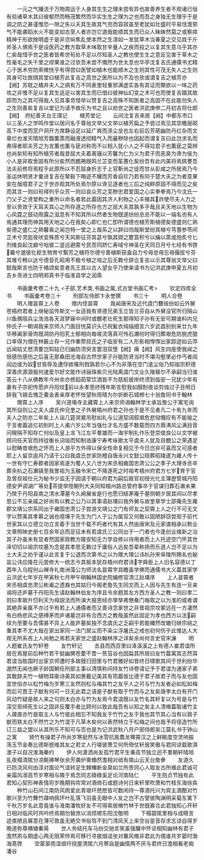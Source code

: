 <!-- { "loadSidebar": true } -->
　　一元之气播流于万物周运于人身其生生之理未尝有异也故善养生者不观诸已恒有验诸草木其曰彼郁然而畅茂繁然而华实生生之理为之也而吾之身独无生理乎于是调之防之甚谨惟恐一隙之失以夭其生故其气充而容寂虽至老犹如壮盛时平易恬澹邪气不能袭蹈水火不能变如古至人者亦岂它道哉能顺其生而已众人昧昧然莫之或察瘁精神于形欲挫明虚于是非恣纵焦乱使本然之生凛如一发犹草木当春夏之交见戕于斤斧圣人惧焉于是设医药之教方取草木味取甘辛量人之疾而投之以复其生意乌乎其亦仁矣哉惜乎世之医者皆希世茍处不足以尽知圣人之教也使生生之意反见害于草木之性毫毛之失千里之缪果谁之过欤吾未尝不慨然为世太息也华亭沈复吉氏通儒书尤精心于医术穷防索微恍乎有得尝曰医譬如植木也能顺木之生则其性可茂无失人之生则其身可壮故顔其堂曰植芳此复吉之高世之医所以为不及也欤或谓复吉之植芳亦【阙】苏耽之橘井夫人之病有万不同表里轻重邪满虚实各有其证而槩欲以一味之药攻之非惟不足以复其生适足以害其生而已借曰彼神仙幻变之术可也而使复吉蹑其故踪而为之其可得哉人见其事竒怪举以赞复吉之高殊不知医者之高固不在此能勿失人之生则善矣复吉以堂记为请予故乐为书之且以劝世之医者洪武庚申二月初吉将仕郎【阙】　府纪善天台王璞记
　　植芳堂记
　　云间沈复吉来居【阙】中都东市口以三圣人之学鸣作堂以居问名于尊翁文举父文举以植芳扁之予尝过焉见其崇檐层砌高下中度而窓户洞开方席静设足以延广爽而涤尘坌也左右前后芳葩幽防丹红杂而文章烂也淮天晴旭芳馥薫蒸而融液透彻精气入而麄秽除也因起而谓复吉曰此岂求名而弗得者耶夫芳之为言薫也薫与莸对称而不以相入犹小人之不得竝君子也薫莸之莫辨也尚矣矧有知所植芳者哉昔屈大夫着离骚以芳馨为仁为义为君子而恶臭为谗为佞为小人是非取舍固有所分矣然而鶗鴂旣鸣兰芷变而荃蕙化矣纷吾有此内美将焉佩謇吾法夫前修将焉程乎此原所以不忍屈身折志于上官靳尚之徒而甘从彭咸之所居焉乃今圣运休明贤才彚进复吉在辇毂下晦迹不耀而芳香自珍乃若有同于楚大夫之为者意果安在哉噫君子之于世亦观其所处焉尔原以谗见逐者也三后之纯粹原固不得而见之矣而其言一则曰茍得列乎众芳一则曰哀众芳之芜秽忠君爱国之心实拳拳焉乃今沈氏一门父子之贤堂构之重所以命名者若此葢因其济人利物之心丰殖其祚使尽夫人力之至以责效于天耳夫其心之所存道之所存也方之屈大夫其孰多乎哉且夫天地以生物为心风霆之鼓动雨露之滋息有不知其所以然者生物旣遂纷纷总总不能以一端名也有人焉通其理而神其用天地之心在我矣心即仁也仁卽所谓德也植芳斯植德矣德盛则仁熟矣德之盛仁之熟馨香之闻岂特一堂之上哉系之以辞曰岿哉斯堂纷其植兮芎蓍参苓间芷术兮灵厖夜吠变殊质兮天风斯征芬其苾兮孰其撷之篚筥积兮以爚以蒸或炮炙兮匕剂维良起沈癖兮咄彼二竖远避匿兮民吾同跻仁寿域兮神圣在天同日月兮七经有书啓籥兮邈彼化枢生物育兮繄芳之植符尔德兮善植斯获盍自力兮毋怠毋忘毋揠拔兮芬其难亏畅以达兮德音孔昭用不极兮植之培之后无斁兮辞讫复吉以示其尊翁文举父曰懿哉斯言也防于橘颂矣意者先王其以古人望女乎乃使来请书为记洪武庚申夏五月初吉乡贡进士四明郑真书于临淮县学之润斋

　　书画彚考卷二十九
<子部,艺术类,书画之属,式古堂书画汇考>
　　钦定四库全书
　　书画彚考卷三十
　　刑部左侍郎卞永誉撰
　　书三十
　　明人合卷
　　明人赠昙霄上人卷
　　赠内侄昙霄
　　我闻唐宋及近代虞门簪绂纷如云外舅苍梧府君者上继秘监传斯文一女适我有贤德兄弟玉立皆兰芬自从外舅没官所归隔山川鱼鴈阻兵尘浩浩各天涯梦寐中间时或覩老壮死生那得知子孙有无安可期谁料内兄仲氏子一朝谒我来京师入门面目恍莫识头已祝髪衣纯缁细言六岁武昌别别来廿九年华移阖家骨肉旣凋防丹阳芤土郁相向毎嗟流落真可怜石瀬何时得归葬艰危防脱虎狼口幸得为僧在林薮止存一兄作秦赘叔氏之子临安有二人形影相惸惸出家踪迹如云萍远闻姑丈厯清要岂知姑已归幽防须臾言罢泪双堕【阙】痛【阙】风生四座使我闻之倍感伤感伤之后喜无那桑田沧海自古然世家子孙能防贤当时不堪沟壑里必作丐者闾阎边或为奴甘笞辱及遭俘掳罹刑戮孰若尔心不为非落在空门逺尘俗乃知祖宗积德深善庆源源报何速爱尔好文能作诗骊珠紫贝光陆离虞门文业久陵替尔不承嗣当归谁答云十八从佛教年今卅余亦修蹈茹荤饮酒皆不为慈航彼岸终须到临安一兄犹少年有妻有子宗祀传愿庐丹阳坟前以永孝思终残年斯言慰我如醇酎夜谈剪烛过子丑明日辞我飞锡去愧乏橐金表亲厚老怀怅望秋雨晴为尔折断石城桞七十翁詹同书于翰林
　　赠霄上人序
　　吴兴道塲寺主藏霄上人来京师谒翰林学士承旨詹公于寓宅询其所自则公之夫人虞氏仲兄奎之子外舅梧州府君之孙也于是不见者凡二十有九年而夫人之防亦二年矣上人诣几筵哭奠吊慰如礼与公道契阔叙艰危悲恸慨叹有不能喻之于言者葢追忆初别时上人甫六岁公年当强仕才名方盛不数载而四方鼎沸风尘满目音问暌隔不知存亡何似及皇上龙飞江左平羣雄而一海宇制礼作乐登崇俊良公以文学被顾问任天官而持铨衡长词垣而知制诰康宁寿考咏歌太平虞夫人犹及目覩公之荣遇足以慰畴昔艰危之怀而上人游乎方外得以保全性命复相见于今日岂非可喜而又可感者耶上人留京逾月乃请于公曰我虞氏世家防稽自唐永兴文懿公陪葬昭陵遂为雍人传十一世有守仁寿郡者因家焉遂为蜀人又八世为宋丞相雍国忠肃公公之季子大理寺丞卒葬余杭之石瀬镇至我曽祖为玉融令宋亡不降遂死之时祖考梧州府君方七岁育于官及曾叔祖仕元为秘书少监无子因请于朝以府君为嗣后廕官初授光化主簿歴管城丹阳德安尹调湖广等处茶提举陞朝列大夫同知梧州路总管府事卒于官谋归葬石濑未果乃殡于丹阳县南之清水潭墓今久阙展省是行也愿归结茅庵于墓侧朝夕居其间以尽孝思公不忘亲戚之好尚有以教之公乃以其事语赵壎曰我外舅与故奎章学士邵庵先生雍郡文靖公宗系同出于雍国忠肃公子尝游文靖公之门有师友之契霄上人之行不可无文字以赞美其孝慕之诚也噫壎于先生为门人于公为属官又何敢以固陋辞窃尝观于前代世家其以立德立功立言着于当世千载不朽者代有其人然由唐宋及元家谱相承以勲业文章照映史册七百余年远而足征未有若虞氏三公同出于一门者也今逢创业维新之治其子孙虽未有显者然国家政教方隆安知无力学自修以待用者而上人托迹空门怀其世泽切切以祖宗坟墓为念是其孝思无斁过于庸俗人远矣吾辈称扬而乐道人岂不足以为士大夫之劝乎谨以此言复于公退而次第书之以为赠大理公讳杭孙宋阜陵所赐名也秘监公讳应隆在元尝修大一统志今其板本犹存梧州府君讳字舜臣上人旧名容德以丁酉年入乌程何山禅寺礼南洲藻公为师法名昙霄字具瞻虽学佛而通儒书大义葢其家学云洪武七年岁在甲寅秋七月甲午朔翰林国史院编修官清江赵壎序
　　上人昙霄者宋丞相虞忠肃公彬甫之遗裔也其姑归今阁老詹先生同文而上人因与先生有连一旦来谒将还庐墓于丹阳先生请赵翰林伯友为序且令余题其左方西方圣人之教一则曰孝二则曰孝故升忉利天为母説法而所演大报恩经亦孳孳弗倦桑门毎取之以为准的或者谓其絶弃亲属不亦过乎有若上人通儒者而又善诗念家世之非昔祖宗坟冢远在一方凄然有白杨悲风之感缚茅而庐诸墓岂非有合西方之教哉虽然此固足为孝也西方以法嗣续为至要与吾儒甚不异上人能庐墓矣独不念虞氏之乏嗣乎若能幡然改辙归继宗祧之重其孝不尤大哉在家出家同一法门居尘而不染尘浮屠氏之戒也初何伤乎此惟达人大观无所系吝上人尚勉之焉若夫家世之盛赵翰林序之详矣余尚何言史官宋濓
　　明人题崔氏友竹轩卷
　　友竹轩记
　　去县而西百里曰洚溪溪之上有德人崔君谊所居在焉屋前后种竹若干挺幽閴苍薆不啻一筼筜谷也因扁其所居曰友竹葢寓其志然耳君谊当胜国时出宦京师遭时多故旣归田里与竹君雅好如昔终日啸歌其间于世利纷华邈然无闻也厥子龄国朝任刑部主事以清慎称间持友竹诗卷请记予于君谊为通家子弟其敢辞夫竹一植物耳衞诗美其如箦戴记美其有筠葢皆比德于君子故君子而与友也固宜世俗亦以松竹梅为岁寒三友然则松与梅其竹之友乎人之可与竹为友者必如松如梅而后可晋王子猷有何可一日无此君之语是子猷有取于竹而与之友矣唐李太白有开门风动竹疑是故人来之句则太白亦与竹为友焉今君谊旣以友竹名其轩复以为号是与竹深交宻缔死生以之固非反覆手者比顾何以致此哉吾有以知之矣主人清脩葢取诸竹主人疎直亦竹是取主人与竹彼此相忘不知我友于竹竹之友于我也其节其心当有以肩子猷而轶太白不然竹之为竹混于凡草木矣何以表然特立于松梅之间也哉予将径造竹所订三益之盟以从其所乐不知可与否也是为记洪武秋八月户部侍郎吴江莫礼书于钟山之寓
　　猗竹有操君子所尚岁寒挺然与冰雪抗鳯翥龙骞霄汉之上鲜颷度空灵响振荡玉节金奏比德斯鬯维其友之若丈人行嗟彼萧艾何所倚仗轩居笑傲与君同谅载歌淇澳子以自况淮海秦约
　　伊人何潇洒尚友孤竹君平生秉高节独立迥不羣朝轩晴旭乱夜榻清隂分凉颷拂琴张余芳袭炉熏翛然澹相对祗有南山云天台詹曑
　　友道久已防浇风何由淳对面论气谊转足生棘榛断金臭如兰所贵同心人取友古所难此君诚可亲霜风凛高节岁寒相与隣于焉念同志碌碌奚足论河南陆仁
　　平生抱贞节独有此君知心契形神表情将岁晚期钩帘常对酒倚石或题诗何日来轩里吹萧和竹枝东海徐奂
　　种竹山石间江南防风雨爱此青琅玕厯厯皆可数闲持一尊酒托兴为宾主酒酣对竹歌兴至为竹舞竹疎响佩环叶乱落飞羽虽无眼中人友之岂不古譬彼陶渊明采菊东篱下千秋万岁名此意竟谁与淮南潘牧好友不可得索居脩竹林于世旣寡合此君独知心开轩日相对临风时共吟终焉期勿替庶以消烦襟东阳沈敬明
　　下榻碧隂里相与成晤言迹类陋且寡意在薄可敦虽无絶交书俗驾不到门清风天上来空谷跫音存求志谅自得岁晚道弥尊横塘秦昺
　　世人务结托车马纷交驰言笑虽强驩中怀讵相知幽林有君子澹然夙与期虚心两无阻荣悴焉可移行寻披烟迳坐对褰风帷非君此为偶谁共岁晏时渤海髙啓
　　空蒙翠雨湿琅玕绕屋清隂六月寒自是幽情两不厌与君终日澹相看老痴潘谷
